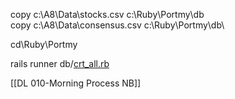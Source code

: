 copy c:\\A8\\Data\\stocks.csv c:\\Ruby\\Portmy\\db\
copy c:\\A8\\Data\\consensus.csv c:\\Ruby\\Portmy\\db\

cd\\Ruby\\Portmy

rails runner db/[crt_all.rb](https://github.com/santimcs/portmy/blob/main/db/crt_all.rb)

[[DL 010-Morning Process NB]]
